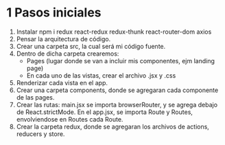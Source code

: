 # 1 Pasos iniciales
1. Instalar npm i redux react-redux redux-thunk react-router-dom axios
2. Pensar la arquitectura de código.
3. Crear una carpeta src, la cual será mi código fuente.
4. Dentro de dicha carpeta crearemos: 
    - Pages (lugar donde se van a incluir mis componentes, ejm landing page)
    - En cada uno de las vistas, crear el archivo .jsx y .css
5. Renderizar cada vista en el app.
6. Crear una carpeta components, donde se agregaran cada componente de las pages.
7. Crear las rutas: main.jsx se importa browserRouter, y se agrega debajo de React.strictMode. En el app.jsx, se importa Route y Routes, envolviendose en Routes cada Route.
8. Crear la carpeta redux, donde se agregaran los archivos de actions, reducers y store.




